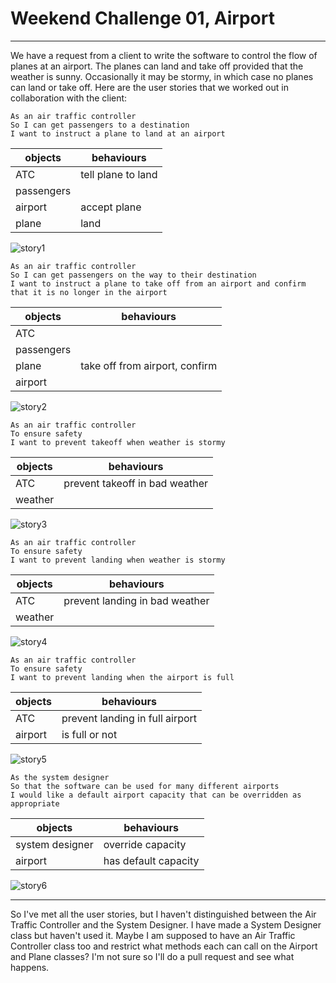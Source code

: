 
# Weekend Challenge 01, Airport

---

We have a request from a client to write the software to control the flow of planes at an airport. The planes can land and take off provided that the weather is sunny. Occasionally it may be stormy, in which case no planes can land or take off.  Here are the user stories that we worked out in collaboration with the client:

```
As an air traffic controller
So I can get passengers to a destination
I want to instruct a plane to land at an airport
```
objects | behaviours
-|-
ATC | tell plane to land  
passengers |
airport | accept plane
plane | land
![story1](https://github.com/n3ttl3t/airport_challenge/blob/master/uml/userstory01.png)


```
As an air traffic controller
So I can get passengers on the way to their destination
I want to instruct a plane to take off from an airport and confirm that it is no longer in the airport
```
objects | behaviours
-|-
ATC |   
passengers |  
plane | take off from airport, confirm
airport |  
![story2](https://github.com/n3ttl3t/airport_challenge/blob/master/uml/userstory02.png)


```
As an air traffic controller
To ensure safety
I want to prevent takeoff when weather is stormy
```
objects | behaviours
-|-
ATC | prevent takeoff in bad weather
weather |

![story3](https://github.com/n3ttl3t/airport_challenge/blob/master/uml/userstory03.png)


```
As an air traffic controller
To ensure safety
I want to prevent landing when weather is stormy
```
objects | behaviours
-|-
ATC | prevent landing in bad weather
weather |
![story4](https://github.com/n3ttl3t/airport_challenge/blob/master/uml/userstory04.png)


```
As an air traffic controller
To ensure safety
I want to prevent landing when the airport is full
```
objects | behaviours
-|-
ATC | prevent landing in full airport
airport | is full or not
![story5](https://github.com/n3ttl3t/airport_challenge/blob/master/uml/userstory05.png)


```
As the system designer
So that the software can be used for many different airports
I would like a default airport capacity that can be overridden as appropriate
```
objects | behaviours
-|-
system designer | override capacity
airport | has default capacity
![story6](https://github.com/n3ttl3t/airport_challenge/blob/master/uml/userstory06.png)

---

So I've met all the user stories, but I haven't distinguished between the Air Traffic Controller and the System Designer. I have made a System Designer class but haven't used it. Maybe I am supposed to have an Air Traffic Controller class too and restrict what methods each can call on the Airport and Plane classes? I'm not sure so I'll do a pull request and see what happens.
